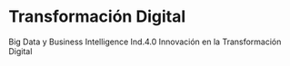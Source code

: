 # Transformación Digital

Big Data y Business Intelligence Ind.4.0 Innovación en la Transformación Digital

